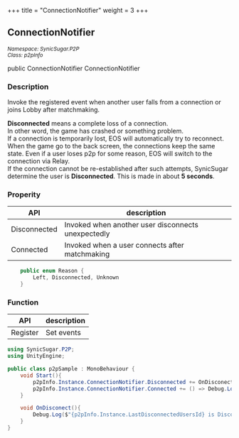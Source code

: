 +++
title = "ConnectionNotifier"
weight = 3
+++
## ConnectionNotifier
<small>*Namespace: SynicSugar.P2P* <br>
*Class: p2pInfo* </small>

public ConnectionNotifier ConnectionNotifier


### Description
Invoke the registered event when another user falls from a connection or joins Lobby after matchmaking.<br>

**Disconnected** means a complete loss of a connection.<br>
In other word, the game has crashed or something problem.<br>
If a connection is temporarily lost, EOS will automatically try to reconnect. When the game go to the back screen, the connections keep the same state. Even if a user loses p2p for some reason, EOS will switch to the connection via Relay.<br>
If the connection cannot be re-established after such attempts, SynicSugar determine the user is **Disconnected**. This is made in about **5 seconds**.<br>

### Properity
| API | description |
|---|---|
| Disconnected | Invoked when another user disconnects unexpectedly |
| Connected | Invoked when a user connects after matchmaking |

```cs
    public enum Reason {
        Left, Disconnected, Unknown
    }
```

### Function
| API | description |
|---|---|
| Register | Set events |


```cs
using SynicSugar.P2P;
using UnityEngine;

public class p2pSample : MonoBehaviour {
    void Start(){
        p2pInfo.Instance.ConnectionNotifier.Disconnected += OnDisconect;
        p2pInfo.Instance.ConnectionNotifier.Connected += () => Debug.Log($"{p2pConfig.Instance.LastConnectedUsersId} Join");
    }

    void OnDisconect(){
        Debug.Log($"{p2pInfo.Instance.LastDisconnectedUsersId} is Disconnected / {p2pInfo.Instance.ClosedReason}");
    }
}
```